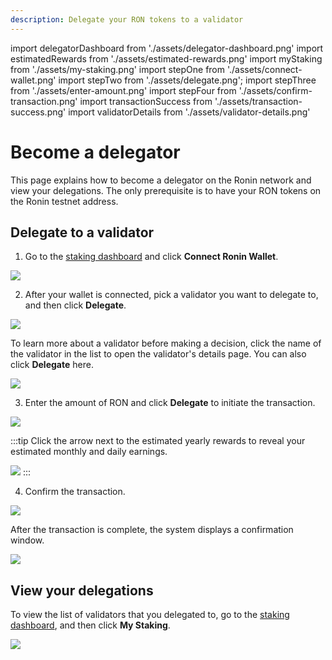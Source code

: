 ```yaml
---
description: Delegate your RON tokens to a validator
---
```


import delegatorDashboard from './assets/delegator-dashboard.png'
import estimatedRewards from './assets/estimated-rewards.png'
import myStaking from './assets/my-staking.png'
import stepOne from './assets/connect-wallet.png'
import stepTwo from './assets/delegate.png';
import stepThree from './assets/enter-amount.png'
import stepFour from './assets/confirm-transaction.png'
import transactionSuccess from './assets/transaction-success.png'
import validatorDetails from './assets/validator-details.png'

# Become a delegator

This page explains how to become a delegator on the Ronin network and view your delegations. The only prerequisite is to have your RON tokens on the Ronin testnet address.

## Delegate to a validator

1. Go to the [staking dashboard](https://saigon-staking.roninchain.com/) and click **Connect Ronin Wallet**. 

<img src={stepOne} width={1280} />

2. After your wallet is connected, pick a validator you want to delegate to, and then click **Delegate**.

<img src={stepTwo} width={1280} />

To learn more about a validator before making a decision, click the name of the validator in the list to open the validator's details page. You can also click **Delegate** here.

<img src={validatorDetails} width={1280} />

3. Enter the amount of RON and click **Delegate** to initiate the transaction.

<img src={stepThree} width={1280} />

:::tip
Click the arrow next to the estimated yearly rewards to reveal your estimated monthly and daily earnings.

<img src={estimatedRewards} width={416} />
:::

4. Confirm the transaction.

<img src={stepFour} width={375} />

After the transaction is complete, the system displays a confirmation window.

<img src={transactionSuccess} width={416} />

## View your delegations

To view the list of validators that you delegated to, go to the [staking dashboard](https://saigon-staking.roninchain.com/), and then click **My Staking**.

<img src={myStaking} width={1280} />
